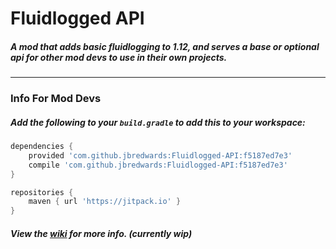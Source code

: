# Fluidlogged API

##### A mod that adds basic fluidlogging to 1.12, and serves a base or optional api for other mod devs to use in their own projects.

---

### Info For Mod Devs

##### Add the following to your `build.gradle` to add this to your workspace:

```groovy
dependencies {
    provided 'com.github.jbredwards:Fluidlogged-API:f5187ed7e3'
    compile 'com.github.jbredwards:Fluidlogged-API:f5187ed7e3'
}

repositories {
    maven { url 'https://jitpack.io' }
}
```

##### View the [wiki](https://github.com/jbredwards/Fluidlogged-API/wiki) for more info. (currently wip)
